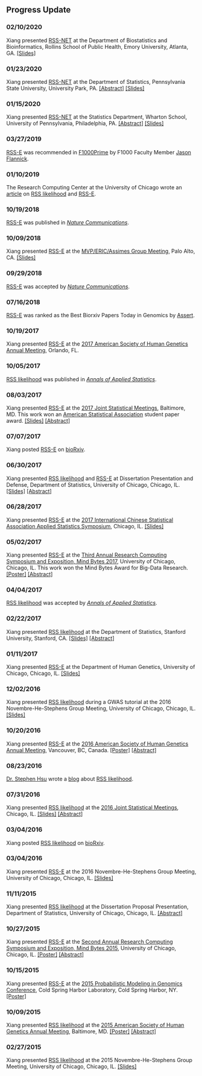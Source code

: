 ## Progress Update

[RSS-NET]: http://web.stanford.edu/~xiangzhu/rnt.pdf
[RSS-E]: https://doi.org/10.1038/s41467-018-06805-x
[RSS likelihood]: https://doi.org/10.1214/17-aoas1046

[rnt]: http://web.stanford.edu/~xiangzhu/rnt.pdf

<!-- ### xx/xx/2020

Xiang posted [RSS-NET][] on [bioRxiv](). -->

### 02/10/2020

Xiang presented [RSS-NET][] at the Department of Biostatistics and Bioinformatics, Rollins School of Public Health, Emory University, Atlanta, GA. [[Slides]][rnt]

### 01/23/2020

Xiang presented [RSS-NET][] at the Department of Statistics, Pennsylvania State University, University Park, PA. [[Abstract]](https://science.psu.edu/stat/colloquia/sp20/xiang-zhu) [[Slides]][rnt]

### 01/15/2020

Xiang presented [RSS-NET][] at the Statistics Department, Wharton School, University of Pennsylvania, Philadelphia, PA. [[Abstract]](https://statistics.wharton.upenn.edu/research/seminars-conferences/complex-trait-genetics-through-the-lens-of-regulatory-networks/) [[Slides]][rnt]

### 03/27/2019

[RSS-E][] was recommended in [F1000Prime](https://doi.org/10.3410/f.734261365.793558023) by F1000 Faculty Member [Jason Flannick](https://f1000.com/prime/thefaculty/member/499999771097550974).

### 01/10/2019

The Research Computing Center at the University of Chicago wrote an [article](https://rcc.uchicago.edu/about-rcc/news-features/new-statistical-method-gives-second-life-gwas-data) on [RSS likelihood][] and [RSS-E][].

### 10/19/2018

[RSS-E][] was published in [*Nature Communications*](https://www.nature.com/articles/s41467-018-06805-x).

### 10/09/2018

Xiang presented [RSS-E][] at the [MVP/ERIC/Assimes Group Meeting](https://www.vacsp.research.va.gov/CSP_Centers/Palo-Alto-ERIC-Genomics.asp), Palo Alto, CA. [[Slides]](http://web.stanford.edu/~xiangzhu/ASSIMES_20181009.pdf)

### 09/29/2018

[RSS-E][] was accepted by [*Nature Communications*](https://www.nature.com/articles/s41467-018-06805-x).

### 07/16/2018

[RSS-E][] was ranked as the Best Biorxiv Papers Today in Genomics by [Assert](http://assert.pub/). 

### 10/19/2017

Xiang presented [RSS-E][] at the [2017 American Society of Human Genetics Annual Meeting](http://www.ashg.org/2017meeting/), Orlando, FL.

### 10/05/2017

[RSS likelihood][] was published in [*Annals of Applied Statistics*](http://dx.doi.org/10.1214/17-AOAS1046).

### 08/03/2017

Xiang presented [RSS-E][] at the [2017 Joint Statistical Meetings](https://ww2.amstat.org/meetings/jsm/2017), Baltimore, MD. This work won an [American Statistical Association](http://www.amstat.org/) student paper award. [[Slides]](http://www.stat.uchicago.edu/~xiangzhu/JSM_20170803.pdf) [[Abstract]](https://ww2.amstat.org/meetings/jsm/2017/onlineprogram/AbstractDetails.cfm?abstractid=322545)

### 07/07/2017

Xiang posted [RSS-E][] on [bioRxiv](https://doi.org/10.1101/160770).

### 06/30/2017

Xiang presented [RSS likelihood][] and [RSS-E][] at Dissertation Presentation and Defense, Department of Statistics, University of Chicago, Chicago, IL. [[Slides]](http://www.stat.uchicago.edu/~xiangzhu/THESIS_20170630.html) [[Abstract]](https://galton.uchicago.edu/students/seminars/2016-2017/zhu_xiang063017.pdf)

### 06/28/2017

Xiang presented [RSS-E][] at the [2017 International Chinese Statistical Association Applied Statistics Symposium](http://bioinfo.stats.northwestern.edu/~icsa/), Chicago, IL. [[Slides]](http://www.stat.uchicago.edu/~xiangzhu/ICSA_20170628.pdf)

### 05/02/2017

Xiang presented [RSS-E][] at the [Third Annual Research Computing Symposium and Exposition, Mind Bytes 2017](http://mindbytes.uchicago.edu/), University of Chicago, Chicago, IL. This work won the Mind Bytes Award for Big-Data Research. [[Poster]](https://mindbytes.uchicago.edu/2017/posters/04242017110702_posterzhu042417.pdf) [[Abstract]](https://mindbytes.uchicago.edu/2017/callforposters.php)

### 04/04/2017

[RSS likelihood][] was accepted by [*Annals of Applied Statistics*](http://dx.doi.org/10.1214/17-AOAS1046).

### 02/22/2017

Xiang presented [RSS likelihood][] at the Department of Statistics, Stanford University, Stanford, CA. [[Slides]](http://www.stat.uchicago.edu/~xiangzhu/STANFORD_20170222.html) [[Abstract]](https://statistics.stanford.edu/sites/default/files/Feb22-2017.pdf)

### 01/11/2017

Xiang presented [RSS-E][] at the Department of Human Genetics, University of Chicago, Chicago, IL. [[Slides]](http://www.stat.uchicago.edu/~xiangzhu/WIP_20170111.html)

### 12/02/2016

Xiang presented [RSS likelihood][] during a GWAS tutorial at the 2016 Novembre-He-Stephens Group Meeting, University of Chicago, Chicago, IL. [[Slides]](http://www.stat.uchicago.edu/~xiangzhu/gwas_tutorial)

### 10/20/2016

Xiang presented [RSS-E][] at the [2016 American Society of Human Genetics Annual Meeting](http://www.ashg.org/2016meeting/), Vancouver, BC, Canada. [[Poster]](http://www.stat.uchicago.edu/~xiangzhu/ASHG_2016.pdf) [[Abstract]](https://ep70.eventpilot.us/web/page.php?page=IntHtml&project=ASHG16&id=160120613)

### 08/23/2016

[Dr. Stephen Hsu](https://vp.research.msu.edu/people/hsu-stephen) wrote a [blog](http://infoproc.blogspot.com/2016/08/bayesian-large-scale-multiple.html) about [RSS likelihood][].

### 07/31/2016

Xiang presented [RSS likelihood][] at the [2016 Joint Statistical Meetings](https://ww2.amstat.org/meetings/jsm/2016/), Chicago, IL. [[Slides]](http://www.stat.uchicago.edu/~xiangzhu/JSM_20160731.pdf) [[Abstract]](https://ww2.amstat.org/meetings/jsm/2016/onlineprogram/AbstractDetails.cfm?abstractid=320123)

### 03/04/2016

Xiang posted [RSS likelihood][] on [bioRxiv](https://doi.org/10.1101/042457). 

### 03/04/2016

Xiang presented [RSS-E][] at the 2016 Novembre-He-Stephens Group Meeting, University of Chicago, Chicago, IL. [[Slides]](http://www.stat.uchicago.edu/~xiangzhu/NHS_20160304.pdf)

### 11/11/2015

Xiang presented [RSS likelihood][] at the Dissertation Proposal Presentation, Department of Statistics, University of Chicago, Chicago, IL. [[Abstract]](https://www.stat.uchicago.edu/students/seminars/2015-2016/zhu_xiang111115.pdf)

### 10/27/2015

Xiang presented [RSS-E][] at the [Second Annual Research Computing Symposium and Exposition, Mind Bytes 2015](http://mindbytes.uchicago.edu/), University of Chicago, Chicago, IL. [[Poster]](http://mindbytes.uchicago.edu/2015/posters/RCC_2015.pdf) [[Abstract]](http://mindbytes.uchicago.edu/gallery_2015.php)

### 10/15/2015

Xiang presented [RSS-E][] at the [2015 Probabilistic Modeling in Genomics Conference](https://meetings.cshl.edu/meetings.aspx?meet=probgen&year=15), Cold Spring Harbor Laboratory, Cold Spring Harbor, NY. [[Poster]](http://www.stat.uchicago.edu/~xiangzhu/CSHL_2015.pdf)

### 10/09/2015

Xiang presented [RSS likelihood][] at the [2015 American Society of Human Genetics Annual Meeting](http://www.ashg.org/2015meeting/), Baltimore, MD. [[Poster]](http://www.stat.uchicago.edu/~xiangzhu/ASHG_2015.pdf) [[Abstract]](https://ep70.eventpilotadmin.com/web/page.php?page=IntHtml&project=ASHG15&id=150120723) 

### 02/27/2015

Xiang presented [RSS likelihood][] at the 2015 Novembre-He-Stephens Group Meeting, University of Chicago, Chicago, IL. [[Slides]](http://www.stat.uchicago.edu/~xiangzhu/NHS_20150227.html)
